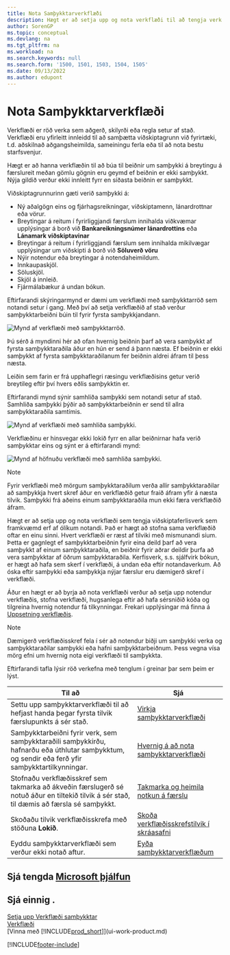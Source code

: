 ```yaml
---
title: Nota Samþykktarverkflæði
description: Hægt er að setja upp og nota verkflæði til að tengja verk viðskiptaferla eins og sjálfvirka bókun eða beiðni og veitingu samþykktar fyrir nýjar færslur.
author: SorenGP
ms.topic: conceptual
ms.devlang: na
ms.tgt_pltfrm: na
ms.workload: na
ms.search.keywords: null
ms.search.form: '1500, 1501, 1503, 1504, 1505'
ms.date: 09/13/2022
ms.author: edupont
---
```

# <a name="use-approval-workflows" />Nota Samþykktarverkflæði

Verkflæði er röð verka sem aðgerð, skilyrði eða regla setur af stað. Verkflæði eru yfirleitt innleidd til að samþætta viðskiptagrunn við fyrirtæki, t.d. aðskilnað aðgangsheimilda, sameiningu ferla eða til að nota bestu starfsvenjur.

Hægt er að hanna verkflæðin til að búa til beiðnir um samþykki á breytingu á færslureit meðan gömlu gögnin eru geymd ef beiðnin er ekki samþykkt. Nýja gildið verður ekki innleitt fyrr en síðasta beiðnin er samþykkt.

Viðskiptagrunnurinn gæti verið samþykki á:

- Ný aðalgögn eins og fjárhagsreikningar, viðskiptamenn, lánardrottnar eða vörur.
- Breytingar á reitum í fyrirliggjandi færslum innihalda viðkvæmar upplýsingar á borð við **Bankareikningsnúmer lánardrottins** eða **Lánamark viðskiptavinar**
- Breytingar á reitum í fyrirliggjandi færslum sem innihalda mikilvægar upplýsingar um viðskipti á borð við **Söluverð vöru**
- Nýir notendur eða breytingar á notendaheimildum.
- Innkaupaskjöl.
- Söluskjöl.
- Skjöl á innleið.
- Fjármálabækur á undan bókun.

Eftirfarandi skýringarmynd er dæmi um verkflæði með samþykktarröð sem notandi setur í gang. Með því að setja verkflæðið af stað verður samþykktarbeiðni búin til fyrir fyrsta samþykkjandann.  

![Mynd af verkflæði með samþykktarröð.](media/Workflows/approval-flow.png)

Þú sérð á myndinni hér að ofan hvernig beiðnin þarf að vera samþykkt af fyrsta samþykktaraðila áður en hún er send á þann næsta. Ef beiðnin er ekki samþykkt af fyrsta samþykktaraðilanum fer beiðnin aldrei áfram til þess næsta.

Leiðin sem farin er frá upphaflegri ræsingu verkflæðisins getur verið breytileg eftir því hvers eðlis samþykktin er.  

Eftirfarandi mynd sýnir samhliða samþykki sem notandi setur af stað. Samhliða samþykki þýðir að samþykktarbeiðnin er send til allra samþykktaraðila samtímis.  

![Mynd af verkflæði með samhliða samþykki.](media/Workflows/approval-flow-2.png)

Verkflæðinu er hinsvegar ekki lokið fyrr en allar beiðnirnar hafa verið samþykktar eins og sýnt er á eftirfarandi mynd:  

![Mynd af höfnuðu verkflæði með samhliða samþykki.](media/Workflows/approval-flow-3.png)

> [!NOTE]  
> Fyrir verkflæði með mörgum samþykktaraðilum verða allir samþykktaraðilar að samþykkja hvert skref áður en verkflæðið getur fraið áfram yfir á næsta tilvik. Samþykki frá aðeins einum samþykktaraðila mun ekki færa verkflæðið áfram.

Hægt er að setja upp og nota verkflæði sem tengja viðskiptaferlisverk sem framkvæmd erf af ólíkum notandi. Það er hægt að stofna sama verkflæðið oftar en einu sinni. Hvert verkflæði er ræst af tilviki með mismunandi síum. Þetta er gagnlegt ef samþykktarbeiðnin fyrir eina deild þarf að vera samþykkt af einum samþykktaraðila, en beiðnir fyrir aðrar deildir þurfa að vera samþykktar af öðrum samþykktaraðila. Kerfisverk, s.s. sjálfvirk bókun, er hægt að hafa sem skerf í verkflæði, á undan eða eftir notandaverkum. Að óska eftir samþykki eða samþykkja nýjar færslur eru dæmigerð skref í verkflæði.  

Áður en hægt er að byrja að nota verkflæði verður að setja upp notendur verkflæðis, stofna verkflæði, hugsanlega eftir að hafa sérsniðið kóða og tilgreina hvernig notendur fá tilkynningar. Frekari upplýsingar má finna á [Uppsetning verkflæðis](across-set-up-workflows.md).

> [!NOTE]  
> Dæmigerð verkflæðisskref fela í sér að notendur biðji um samþykki verka og samþykktaraðilar samþykki eða hafni samþykktarbeiðnum. Þess vegna vísa mörg efni um hvernig nota eigi verkflæði til samþykkta.  

 Eftirfarandi tafla lýsir röð verkefna með tenglum í greinar þar sem þeim er lýst.  

| **Til að** | **Sjá** |
|--|--|
| Settu upp samþykktarverkflæði til að hefjast handa þegar fyrsta tilvik færslupunkts á sér stað. | [Virkja samþykktarverkflæði](across-how-to-enable-workflows.md) |
| Samþykktarbeiðni fyrir verk, sem samþykktaraðili samþykkirðu, hafnarðu eða úthlutar samþykktum, og sendir eða ferð yfir samþykktartilkynningar. | [Hvernig á að nota samþykktarverkflæði](across-how-use-approval-workflows.md) |
| Stofnaðu verkflæðisskref sem takmarka að ákveðin færslugerð sé notuð áður en tiltekið tilvik á sér stað, til dæmis að færsla sé samþykkt. | [Takmarka og heimila notkun á færslu](across-how-to-restrict-and-allow-usage-of-a-record.md) |
| Skoðaðu tilvik verkflæðisskrefa með stöðuna **Lokið**. | [Skoða verkflæðisskrefstilvik í skráasafni](across-how-to-view-archived-workflow-step-instances.md) |
| Eyddu samþykktarverkflæði sem verður ekki notað aftur. | [Eyða samþykktarverkflæðum](across-how-to-delete-workflows.md) |

## <a name="see-related-microsoft-training" />Sjá tengda [Microsoft þjálfun](/training/modules/create-workflows/)

## <a name="see-also" />Sjá einnig .

[Setja upp Verkflæði samþykktar](across-set-up-workflows.md)  
[Verkflæði](across-workflow.md)  
[Vinna með [!INCLUDE[prod_short](includes/prod_short.md)]](ui-work-product.md)  

[!INCLUDE[footer-include](includes/footer-banner.md)]
